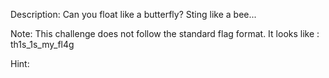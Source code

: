 Description:
Can you float like a butterfly? Sting like a bee...

Note: This challenge does not follow the standard flag format. It looks like : th1s_1s_my_fl4g

Hint:
